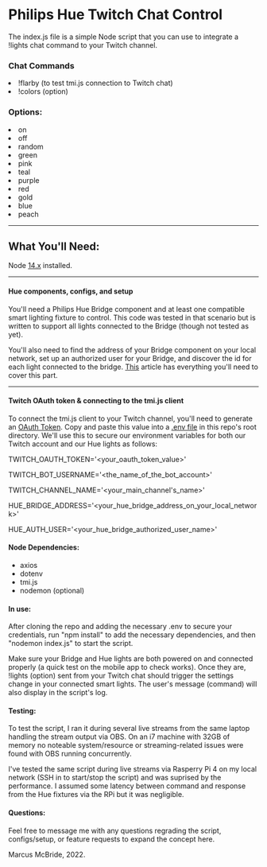# Philips Hue Twitch Chat Control

The index.js file is a simple Node script that you can use to integrate a !lights chat command to your Twitch channel.

### Chat Commands

<li>!flarby (to test tmi.js connection to Twitch chat)</li>
<li>!colors (option)</li>

### Options:

<li>on</li>
<li>off</li>
<li>random</li>
<li>green</li>
<li>pink</li>
<li>teal</li>
<li>purple</li>
<li>red</li>
<li>gold</li>
<li>blue</li>
<li>peach</li>

<hr>

## What You'll Need:

Node <a href='https://nodejs.org/en/'>14.x</a> installed.

<hr>

#### Hue components, configs, and setup

You'll need a Philips Hue Bridge component and at least one compatible smart lighting fixture to control.  This code was tested in that scenario but is written to support all lights connected to the Bridge (though not tested as yet).

You'll also need to find the address of your Bridge component on your local network, set up an authorized user for your Bridge, and discover the id for each light connected to the bridge.  <a href="https://developers.meethue.com/develop/get-started-2/">This</a> article has everything you'll need to cover this part.  

<hr>

#### Twitch OAuth token & connecting to the tmi.js client

To connect the tmi.js client to your Twitch channel, you'll need to generate an <a href="https://twitchapps.com/tmi/">OAuth Token</a>.  Copy and paste this value into a <a href='https://www.npmjs.com/package/dotenv'>.env file</a> in this repo's root directory.  We'll use this to secure our environment variables for both our Twitch account and our Hue lights as follows:

TWITCH_OAUTH_TOKEN='<your_oauth_token_value>'

TWITCH_BOT_USERNAME='<the_name_of_the_bot_account>'

TWITCH_CHANNEL_NAME='<your_main_channel's_name>'

HUE_BRIDGE_ADDRESS='<your_hue_bridge_address_on_your_local_network>'

HUE_AUTH_USER='<your_hue_bridge_authorized_user_name>'

#### Node Dependencies:

* axios
* dotenv
* tmi.js
* nodemon (optional)

#### In use:

After cloning the repo and adding the necessary .env to secure your credentials, run "npm install" to add the necessary dependencies, and then "nodemon index.js" to start the script.

Make sure your Bridge and Hue lights are both powered on and connected properly (a quick test on the mobile app to check works).  Once they are, !lights (option) sent from your Twitch chat should trigger the settings change in your connected smart lights.  The user's message (command) will also display in the script's log.

#### Testing:

To test the script, I ran it during several live streams from the same laptop handling the stream output via OBS.  On an i7 machine with 32GB of memory no noteable system/resource or streaming-related issues were found with OBS running concurrently.

I've tested the same script during live streams via Rasperry Pi 4 on my local network (SSH in to start/stop the script) and was suprised by the performance.  I assumed some latency between command and response from the Hue fixtures via the RPi but it was negligible.

#### Questions:

Feel free to message me with any questions regrading the script, configs/setup, or feature requests to expand the concept here.





Marcus McBride, 2022.
